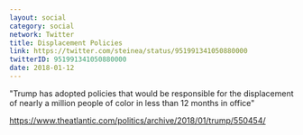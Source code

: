 ```yaml
---
layout: social
category: social
network: Twitter
title: Displacement Policies
link: https://twitter.com/steinea/status/951991341050880000
twitterID: 951991341050880000
date: 2018-01-12
---
```


"Trump has adopted policies that would be responsible for the displacement of nearly a million people of color in less than 12 months in office"

<https://www.theatlantic.com/politics/archive/2018/01/trump/550454/>
